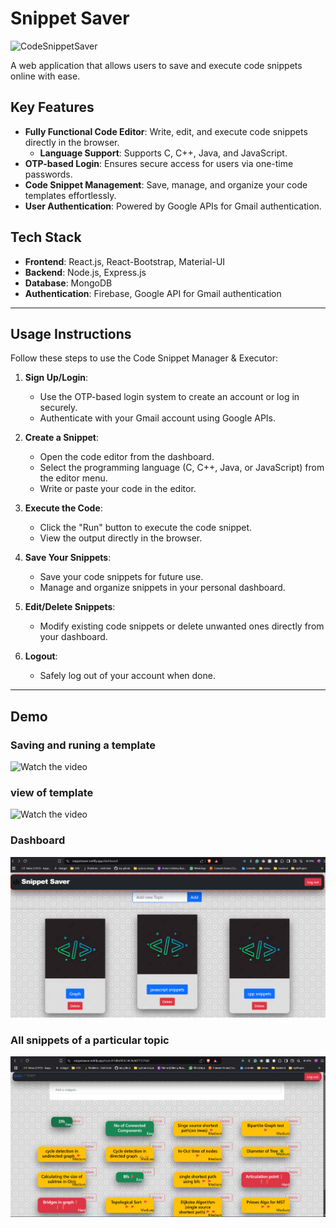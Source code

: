 # Snippet Saver

![CodeSnippetSaver](https://socialify.git.ci/vaibhav25-mnnit/CodeSnippetSaver/image?language=1&name=1&owner=1&theme=Dark)

A web application that allows users to save and execute code snippets online with ease.

## Key Features

- **Fully Functional Code Editor**: Write, edit, and execute code snippets directly in the browser.
  - **Language Support**: Supports C, C++, Java, and JavaScript.
- **OTP-based Login**: Ensures secure access for users via one-time passwords.
- **Code Snippet Management**: Save, manage, and organize your code templates effortlessly.
- **User Authentication**: Powered by Google APIs for Gmail authentication.

## Tech Stack

- **Frontend**: React.js, React-Bootstrap, Material-UI
- **Backend**: Node.js, Express.js
- **Database**: MongoDB
- **Authentication**: Firebase, Google API for Gmail authentication

---

## Usage Instructions

Follow these steps to use the Code Snippet Manager & Executor:

1. **Sign Up/Login**:

   - Use the OTP-based login system to create an account or log in securely.
   - Authenticate with your Gmail account using Google APIs.

2. **Create a Snippet**:

   - Open the code editor from the dashboard.
   - Select the programming language (C, C++, Java, or JavaScript) from the editor menu.
   - Write or paste your code in the editor.

3. **Execute the Code**:

   - Click the "Run" button to execute the code snippet.
   - View the output directly in the browser.

4. **Save Your Snippets**:

   - Save your code snippets for future use.
   - Manage and organize snippets in your personal dashboard.

5. **Edit/Delete Snippets**:

   - Modify existing code snippets or delete unwanted ones directly from your dashboard.

6. **Logout**:
   - Safely log out of your account when done.

---

## Demo

### Saving and runing a template

![Watch the video](./media/01.gif)

### view of template

![Watch the video](./media/02.gif)

### Dashboard

![Watch the video](./media/01.png)

### All snippets of a particular topic

![Watch the video](./media/02.png)

